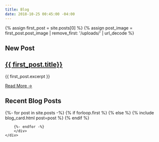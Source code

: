```yaml
---
title: Blog
date: 2018-10-25 00:45:00 -04:00
---
```


<section id="featured_post">
    {% assign first_post = site.posts[0] %}
    {% assign post_image = first_post.post_image | remove_first: '/uploads/' | url_decode %}
    <a href="{{ first_post.url }}" class="section-image"{% if post_image %} style="background-image: url('{% asset '{{ post_image }}' @path %}');"{% endif %}></a>
    <div class="section-text">
        <h1 class="small">New Post</h1>
        <h2><a href="{{ first_post.url }}" >{{ first_post.title}}</a></h2>
        <p>{{ first_post.excerpt }}</p>
        <a class="learn-more" href="{{ first_post.url }}">Read More &#x2192;</a>
    </div>
</section>
<section>
    <div class="">
        <h1 class="small">Recent Blog Posts</h1>
        <div class="post-list">
        {%- for post in site.posts -%}
            {% if forloop.first %}
                <!-- skip -->
            {% else %}
                {% include blog_card.html post=post %}
            {% endif %}
            
        {%- endfor -%}
        </div>
    </div>
</section>
